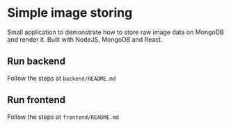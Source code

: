# Simple image storing

Small application to demonstrate how to store raw image data on MongoDB and render it. Built with NodeJS, MongoDB and React.

## Run backend

Follow the steps at `backend/README.md`

## Run frontend

Follow the steps at `frontend/README.md`